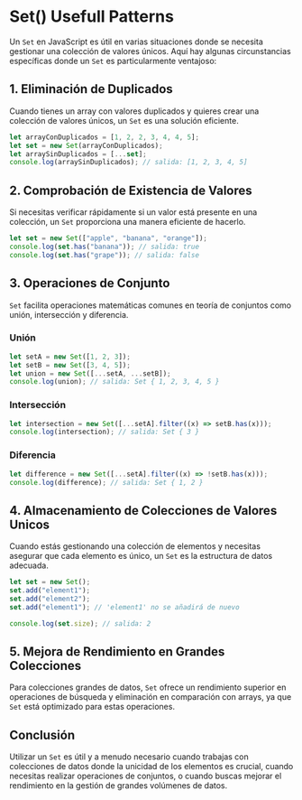 # Set() Usefull Patterns

Un `Set` en JavaScript es útil en varias situaciones donde se necesita gestionar una colección de valores únicos. Aquí hay algunas circunstancias específicas donde un `Set` es particularmente ventajoso:

## 1. **Eliminación de Duplicados**

Cuando tienes un array con valores duplicados y quieres crear una colección de valores únicos, un `Set` es una solución eficiente.

```javascript
let arrayConDuplicados = [1, 2, 2, 3, 4, 4, 5];
let set = new Set(arrayConDuplicados);
let arraySinDuplicados = [...set];
console.log(arraySinDuplicados); // salida: [1, 2, 3, 4, 5]
```

## 2. **Comprobación de Existencia de Valores**

Si necesitas verificar rápidamente si un valor está presente en una colección, un `Set` proporciona una manera eficiente de hacerlo.

```javascript
let set = new Set(["apple", "banana", "orange"]);
console.log(set.has("banana")); // salida: true
console.log(set.has("grape")); // salida: false
```

## 3. **Operaciones de Conjunto**

`Set` facilita operaciones matemáticas comunes en teoría de conjuntos como unión, intersección y diferencia.

### Unión

```javascript
let setA = new Set([1, 2, 3]);
let setB = new Set([3, 4, 5]);
let union = new Set([...setA, ...setB]);
console.log(union); // salida: Set { 1, 2, 3, 4, 5 }
```

### Intersección

```javascript
let intersection = new Set([...setA].filter((x) => setB.has(x)));
console.log(intersection); // salida: Set { 3 }
```

### Diferencia

```javascript
let difference = new Set([...setA].filter((x) => !setB.has(x)));
console.log(difference); // salida: Set { 1, 2 }
```

## 4. **Almacenamiento de Colecciones de Valores Unicos**

Cuando estás gestionando una colección de elementos y necesitas asegurar que cada elemento es único, un `Set` es la estructura de datos adecuada.

```javascript
let set = new Set();
set.add("element1");
set.add("element2");
set.add("element1"); // 'element1' no se añadirá de nuevo

console.log(set.size); // salida: 2
```

## 5. **Mejora de Rendimiento en Grandes Colecciones**

Para colecciones grandes de datos, `Set` ofrece un rendimiento superior en operaciones de búsqueda y eliminación en comparación con arrays, ya que `Set` está optimizado para estas operaciones.

## Conclusión

Utilizar un `Set` es útil y a menudo necesario cuando trabajas con colecciones de datos donde la unicidad de los elementos es crucial, cuando necesitas realizar operaciones de conjuntos, o cuando buscas mejorar el rendimiento en la gestión de grandes volúmenes de datos.
